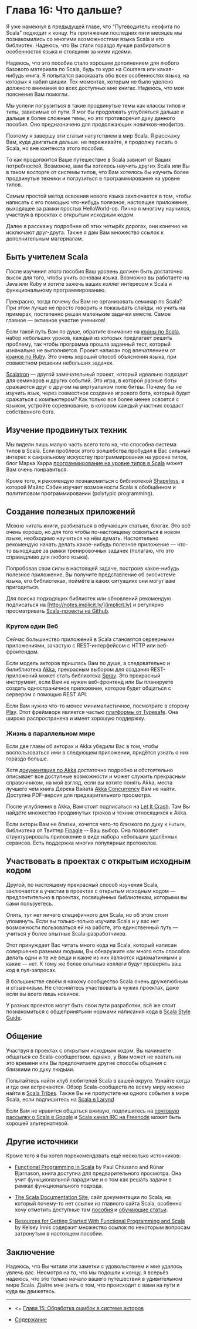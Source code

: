 Глава 16: Что дальше?
============================================================

Я уже намекнул в предыдущей главе, что "Путеводитель неофита по Scala" подходит к концу.
На протяжении последних пяти месяцев мы познакомились со многими возможностями языка Scala
и его библиотек. Надеюсь, что Вы стали гораздо лучше разбираться в особенностях языка
и стоящими за ними идеями. 

Надеюсь, что это пособие стало хорошим дополнением для любого базового материала по Scala,
будь то курс на Coursera или какая-нибудь книга. Я попытался рассказать обо всех особенностях
языка, на которых я набил шишки. Тех моментах, которым не было уделено должного внимания во
всех доступных мне книгах. Надеюсь, что мои пояснения Вам помогли.

Мы успели погрузиться в такие продвинутые темы как классы типов и типы, зависимые от пути. 
Я мог бы продолжать углубляться дальше и дальше в более сложные темы, но это противоречит
духу данного пособия. Оно предназначено для продолжающих новичков-неофитов.

Поэтому я завершу эти статьи напутствием в мир Scala. Я расскажу Вам, куда двигаться дальше. 
не переживайте, я продолжу писать о Scala, но вне контекста этого пособия.

То как продолжится Ваше путешествие в Scala зависит от Ваших потребностей.
Возможно, вам бы хотелось научить других Scala или Вы в таком восторге от системы типов,
что Вам хотелось бы изучить более продвинутые техники и погрузиться в программирование 
на уровне типов.

Самым простой метод освоения нового языка заключается в том, чтобы написать с его помощью что-нибудь
полезное, настоящее приложение, выходящее за рамки простых HelloWorld-ов. Лично я многому научился,
участвуя в проектах с открытым исходным кодом.

Далее я расскажу подробнее об этих четырёх дорогах, они конечно не исключают друг-друга.
Также я дам Вам множество ссылок к дополнительным материалам.


Быть учителем Scala
------------------------------------------------------

После изучения этого пособия Ваш уровень должен быть достаточно высок для того, чтобы 
учить основам языка. Возможно вы работаете на Java или Ruby и хотите зажечь ваших
коллег интересом к Scala и функциональному программированию.

Прекрасно, тогда почему бы Вам не организовать семинар по Scala? При этом лучше не 
просто говорить и показывать слайды, но учить на примерах, постепенно решая маленькие
задачки вместе. Самое главное &mdash; активное участие учеников!

Если такой путь Вам по душе, обратите внимание на [коаны по Scala](http://www.scalakoans.org/), 
набор небольших уроков, каждый из которых предлагает решить проблему, так чтобы программа
прошла заданный тест, который изначально не выполняется. Проект написан под впечатлением от [коанов по  Ruby](http://rubykoans.com/).
Это очень хороший способ объяснения языка, при совместном решении небольших задачек.

[Scalatron](http://scalatron.github.io/) &mdash; другой замечательный проект, который идеально подходит для семинаров и других событий.
Это игра, в которой разные боты сражаются друг с другом на виртуальном поле битвы. Почему бы не изучить
язык, через совместное создание игрового бота, который будет сражаться с компьютером? 
Как только все более менее освоятся с языком, устройте соревнование, в котором
каждый участник создаст собственного бота. 

Изучение продвинутых техник
-------------------------------------------------------

Мы видели лишь малую часть всего того на, что способна система типов в Scala. 
Если проблеск этого волшебства пробудил в Вас  сильный интерес к сакральному
искусству программирования на уровне типов, блог Марка Харра [программирование на 
уровне типов в Scala](http://apocalisp.wordpress.com/2010/06/08/type-level-programming-in-scala/) 
может Вам очень понравиться.

Кроме того, я рекомендую познакомиться с библиотекой [Shapeless](https://github.com/milessabin/shapeless),
в которой Майлс Сэбин изучает возможности Scala в обобщённом и политиповом программировании (polytypic programming).

Создание полезных приложений
-------------------------------------------------------

Можно читать книги, разбираться в обучающих статьях, блогах. Это всё очень хорошо, но для
того чтобы по-настоящему освоиться в новом языке, необходимо научиться на нём думать.
Настоятельно рекомендую начать делать какое-нибудь полезное приложение &mdash; что-то
выходящее за рамки тренировочных задачек (полагаю, что это справедливо для любого языка).

Попробовав свои силы в настоящей задаче, построив какое-нибудь полезное приложение, Вы 
получите представление об экосистеме языка, его библиотеках, поймёте в каких ситуациях они
могут вам пригодиться.

Для поиска подходящих библиотек или обновлений рекомендую подписаться на [http://notes.implicit.ly/](implicit.ly)
и регулярно просматривать [Scala-проекты на Github](https://github.com/search?q=scala).

### Кругом один Веб

Сейчас большинство приложений в Scala становятся серверными приложениями, зачастую с REST-интерфейсом
с HTTP или веб-фронтендом.

Если модель акторов пришлась Вам по душе, а следовательно и билиблиотека [Akka](http://akka.io/), прекрасным
выбором для создания REST-приложений может стать библиотека [Spray](http://spray.io/). Это прекрасный инструмент,
если Вам не нужен веб-фронтенд или Вы планируете создать одностраничное приложение, которое будет общаться
с сервером с помощью REST API. 

Если Вам нужно что-то менее минималистичное, посмотрите в сторону [Play](http://www.playframework.com/).
Этот фреймворк является частью [платформы от Typesafe](http://typesafe.com/platform). Она широко распространена
и имеет хорошую поддержку.

### Жизнь в параллельном мире

Если две главы об акторах и Akka убедили Вас в том, чтобы воспользоваться ими в следующем 
приложении, придётся узнать о них гораздо больше.

Хотя [документация по Akka](http://akka.io/docs/) достаточно подробно и обстоятельно описывает все 
доступные возможности и может служить прекрасным справочником, на мой взгляд, если вы хотите
понять Akka, места лучшего чем книга Дерека Вайата  [Akka Concurrency](http://www.artima.com/shop/akka_concurrency) Вам
не найти. Доступна PDF-версия для предварительного просмотра. 

После углубления в Akka, Вам стоит подписаться на [Let It Crash](http://letitcrash.com/). 
Там Вы найдёте множество продвинутых трюков и техник относящихся к Akka.

Если акторы Вам не близки, хочется чего-то близкого по духу к `Future`, библиотека от Твиттер [Finagle](http://twitter.github.io/finagle/)
-- Ваш выбор. Она позволяет структурировать приложение в виде набора небольших удалённых сервисов.
Есть поддержка многих популярных протоколов.

Участвовать в проектах с открытым исходным кодом
-----------------------------------------------------

Другой, по настоящему прекрасный способ изучения Scala, заключается в участии в проектах с открытым исходным кодом &mdash;
предпочтительно в проектах, посвящённых библиотекам, которыми вы сами пользуетесь. 

Опять, тут нет ничего специфичного для Scala, но об этом стоит упомянуть. Если вы только-только
изучили Scala и у вас нет возможности пользоваться ей на работе, это единственный путь &mdash; учиться
у более опытных Scala-разработчиков. 

Этот принуждает Вас читать много кода на Scala, который написан совершенно разными людьми, Вы обнаружите
как много есть способов делать одни и те же вещи и какие из них являются идиоматичными а какие &mdash; нет.
К тому же более опытные коллеги будут проверять ваш код в пул-запросах. 

В большинстве своём я нахожу сообщество Scala очень дружелюбным и отзывчивым. Не стесняйтесь 
участвовать в чужих проектах, даже если вы всего лишь новичок. 

У разных проектов могут быть свои пути разработки, всё же стоит познакомиться с общепринятыми нормами
написания кода в [Scala Style Guide](http://docs.scala-lang.org/style/).

Общение
-----------------------------------------------------

Участвуя в проектах с открытым исходным кодом, Вы начинаете общаться со Scala-сообществом. 
однако, у Вам может не хватать на это времени или Вы предпочитаете другие способы общения
с близкими по духу людьми. 

Попытайтесь найти клуб любителей Scala в вашей округе. Узнайте когда и где они встречаются. 
Обзор Scala-сообществ по всему миру можно найти в [Scala Tribes](http://www.scala-tribes.org/).
Также Вы не пропустите ни одного события в мире Scala, если подпишитесь на [Scala 
в Larynd](http://lanyrd.com/topics/scala/)

Если Вам не нравится общаться вживую, подпишитесь на [почтовую рассылку о Scala в Google](https://groups.google.com/forum/#!forum/scala-user)
и [Scala канал IRC на Freenode](https://client00.chat.mibbit.com/?url=irc%3A%2F%2Firc.freenode.net%2Fscala) может быть хорошей альтернативой.


Другие источники
-------------------------------------------------------

Кроме того я бы хотел порекомендовать ещё несколько источников:

* [Functional Programming in Scala](http://www.manning.com/bjarnason/) by Paul Chiusano and Rúnar Bjarnason, книга доступна
  для предварительного просмотра. Она учит функциональной парадигме и о том как решать задачи в рамках функционального подхода.

* [The Scala Documentation Site](http://docs.scala-lang.org/), сайт документации по Scala, на который почему-то нет ссылки из 
  главного сайта Scala, особенно хочу отметить доступные там [пособия](http://docs.scala-lang.org/overviews/) и 
  [обучающие статьи](http://docs.scala-lang.org/tutorials/).
    
* [Resources for Getting Started With Functional Programming and Scala](http://nerd.kelseyinnis.com/blog/2013/01/07/resources-for-getting-started-with-functional-programming-and-scala/) by Kelsey Innis содержит множество ссылок по некоторым вопросам затронутым в настоящем пособии.

Заключение
------------------------------------------------------

Надеюсь, что Вы читали эти заметки с удовольствием и мне удалось увлечь вас. Несмотря на то, что мы подошли к концу,
я всерьёз надеюсь, что это только начало вашего путешествия в удивительном мире Scala. Дайте мне знать о том,
что происходит с вами на пути и куда вы движетесь.


----------------------------------------------------

* <= [Глава 15: Обработка ошибок в системе акторов](https://github.com/anton-k/ru-neophyte-guide-to-scala/blob/master/src/p15-actors-failure.md)

* [Содержание](https://github.com/anton-k/ru-neophyte-guide-to-scala#%D0%9F%D1%83%D1%82%D0%B5%D0%B2%D0%BE%D0%B4%D0%B8%D1%82%D0%B5%D0%BB%D1%8C-%D0%BD%D0%B5%D0%BE%D1%84%D0%B8%D1%82%D0%B0-%D0%BF%D0%BE-scala)
